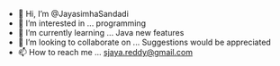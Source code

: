 - 👋 Hi, I’m @JayasimhaSandadi
- 👀 I’m interested in ... programming
- 🌱 I’m currently learning ... Java new features
- 💞️ I’m looking to collaborate on ... Suggestions would be appreciated
- 📫 How to reach me ... sjaya.reddy@gmail.com

<!---
JayasimhaSandadi/JayasimhaSandadi is a ✨ special ✨ repository because its `README.md` (this file) appears on your GitHub profile.
You can click the Preview link to take a look at your changes.
--->
